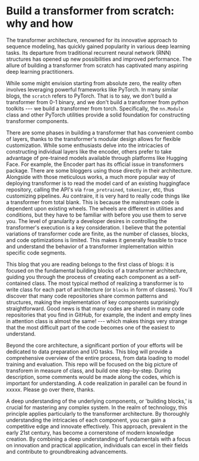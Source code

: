 # Build a transformer from scratch: why and how

The transformer architecture, renowned for its innovative approach to sequence modeling, has quickly gained popularity in various deep learning tasks. 
Its departure from traditional recurrent neural network (RNN) structures has opened up new possibilities and improved performance.
The allure of building a transformer from scratch has captivated many aspiring deep learning practitioners. 


While some might envision starting from absolute zero, the reality often involves leveraging powerful frameworks like PyTorch. 
In many similar blogs, the `scratch` refers to PyTorch. 
That is to say, we don't build a transformer from 0-1 binary, and we don't build a transformer from python toolkits --- we build a transformer from torch.
Specifically, the `nn.Module` class and other PyTorch utilities provide a solid foundation for constructing transformer components.


There are some phases in building a transformer that has convenient combo of layers, thanks to the transformer's modular design allows for flexible customization. 
While some enthusiasts delve into the intricacies of constructing individual layers like the encoder, others prefer to take advantage of pre-trained models available through platforms like Hugging Face.
For example, the Encoder part has its official issue in transformers package. 
There are some bloggers using those directly in their architecture.
Alongside with those meticulous works, a much more popular way of deploying transformer is to read the model card of an existing huggingface repository, calling the API's via `from_pretrained`, `tokenizer`, etc, thus customizing pipelines.
Au contraire, it is very hard to really code things like a transformer from total blank.
This is because the mainstream code is dependent upon existing wheels.
The wheels are different in utilities and conditions, but they have to be familiar with before you use them to serve you. 
The level of granularity a developer desires in controlling the transformer's execution is a key consideration. 
I believe that the potential variations of transformer code are finite, as the number of classes, blocks, and code optimizations is limited. This makes it generally feasible to trace and understand the behavior of a transformer implementation within specific code segments.


This blog that you are reading belongs to the first class of blogs: it is focused on the fundamental building blocks of a transformer architecture, guiding you through the process of creating each component as a self-contained class. 
The most typical method of realizing a transformer is to write class for each part of architecture (or `blocks` in form of classes).
You'll discover that many code repositories share common patterns and structures, making the implementation of key components surprisingly straightforward. 
Good news is that many codes are shared in many code repositories that you find in GitHub, for example, the indent and empty lines in attention class is almost the same! 
--- which makes things very strange that the most difficult part of the code becomes one of the easiest to understand.



Beyond the core architecture, a significant portion of your efforts will be dedicated to data preparation and I/O tasks. 
This blog will provide a comprehensive overview of the entire process, from data loading to model training and evaluation. 
This repo will be focused on the big picture of transforem in measure of class, and build one step-by-step.
During description, some comments would be made along the codes, which is important for understanding.
A code realization in parallel can be found in xxxxx. 
Please go over there, thanks.


A deep understanding of the underlying components, or 'building blocks,' is crucial for mastering any complex system. In the realm of technology, this principle applies particularly to the transformer architecture. By thoroughly understanding the intricacies of each component, you can gain a competitive edge and innovate effectively.
This approach, prevalent in the early 21st century, has become a cornerstone of modern knowledge creation. By combining a deep understanding of fundamentals with a focus on innovation and practical application, individuals can excel in their fields and contribute to groundbreaking advancements.



